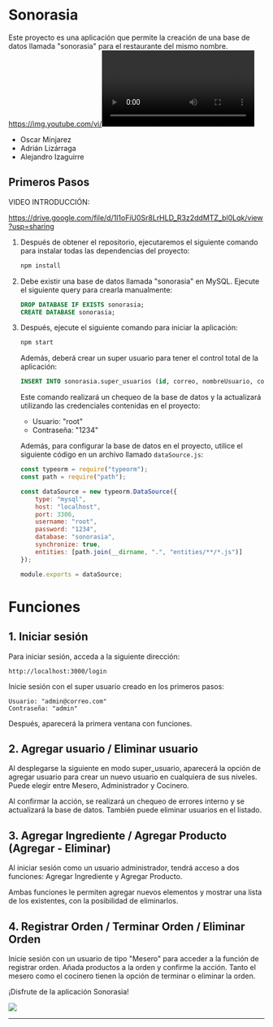 # Sonorasia

Este proyecto es una aplicación que permite la creación de una base de datos llamada "sonorasia" para el restaurante del mismo nombre.
https://img.youtube.com/vi/<VIDEO ID>/maxresdefault.jpg
El equipo está conformado por:

- Oscar Minjarez
- Adrián Lizárraga
- Alejandro Izaguirre

## Primeros Pasos

VIDEO INTRODUCCIÓN: 

https://drive.google.com/file/d/1l1oFiU0Sr8LrHLD_R3z2ddMTZ_bl0Lqk/view?usp=sharing

1. Después de obtener el repositorio, ejecutaremos el siguiente comando para instalar todas las dependencias del proyecto:

    ```bash
    npm install
    ```

2. Debe existir una base de datos llamada "sonorasia" en MySQL. Ejecute el siguiente query para crearla manualmente:

    ```sql
    DROP DATABASE IF EXISTS sonorasia;
    CREATE DATABASE sonorasia;
    ```

3. Después, ejecute el siguiente comando para iniciar la aplicación:

    ```bash
    npm start
    ```

    Además, deberá crear un super usuario para tener el control total de la aplicación:

    ```sql
    INSERT INTO sonorasia.super_usuarios (id, correo, nombreUsuario, contrasenia) VALUES ('1', 'admin@correo.com', 'admin', 'admin');
    ```

    Este comando realizará un chequeo de la base de datos y la actualizará utilizando las credenciales contenidas en el proyecto:

    - Usuario: "root"
    - Contraseña: "1234"
  
	Además, para configurar la base de datos en el proyecto, utilice el siguiente código en un archivo llamado `dataSource.js`:
	
	```javascript
	const typeorm = require("typeorm");
	const path = require("path");
	
	const dataSource = new typeorm.DataSource({
	    type: "mysql",
	    host: "localhost",
	    port: 3306,
	    username: "root",
	    password: "1234",
	    database: "sonorasia",
	    synchronize: true,
	    entities: [path.join(__dirname, ".", "entities/**/*.js")]
	});
	
	module.exports = dataSource;

# Funciones

## 1. Iniciar sesión

Para iniciar sesión, acceda a la siguiente dirección:

    http://localhost:3000/login

Inicie sesión con el super usuario creado en los primeros pasos:

    Usuario: "admin@correo.com"
    Contraseña: "admin"

Después, aparecerá la primera ventana con funciones.

## 2. Agregar usuario / Eliminar usuario

Al desplegarse la siguiente en modo super_usuario, aparecerá la opción de agregar usuario para crear un nuevo usuario en cualquiera de sus niveles. Puede elegir entre Mesero, Administrador y Cocinero.

Al confirmar la acción, se realizará un chequeo de errores interno y se actualizará la base de datos. También puede eliminar usuarios en el listado.

## 3. Agregar Ingrediente / Agregar Producto (Agregar - Eliminar)

Al iniciar sesión como un usuario administrador, tendrá acceso a dos funciones: Agregar Ingrediente y Agregar Producto.

Ambas funciones le permiten agregar nuevos elementos y mostrar una lista de los existentes, con la posibilidad de eliminarlos.

## 4. Registrar Orden / Terminar Orden / Eliminar Orden

Inicie sesión con un usuario de tipo "Mesero" para acceder a la función de registrar orden. Añada productos a la orden y confirme la acción. Tanto el mesero como el cocinero tienen la opción de terminar o eliminar la orden.

¡Disfrute de la aplicación Sonorasia!

![](https://pandao.github.io/editor.md/examples/images/4.jpg)

---

